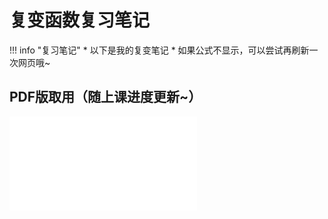 # 复变函数复习笔记

!!! info "复习笔记"
    * 以下是我的复变笔记
    * 如果公式不显示，可以尝试再刷新一次网页哦~

## PDF版取用（随上课进度更新~）
<object data="复变笔记Wbx.pdf" type="application/pdf" width="100%" height="800">
    <embed src="复变笔记Wbx.pdf" type="application/pdf" />
</object>